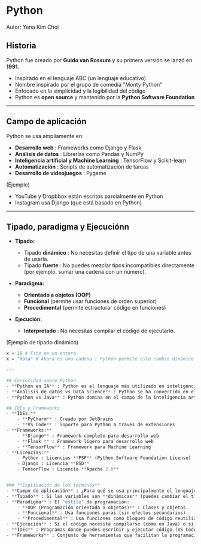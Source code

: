 # Python
Autor: Yena Kim Choi

## Historia
Python fue creado por **Guido van Rossum** y su primera versión se lanzó en **1991**.
- Inspirado en el lenguaje ABC (un lenguaje educativo)
- Nombre inspirado por el grupo de comedia "Monty Python"
- Enfocado en la simplicidad y la legibilidad del código
- Python es **open source** y mantenido por la **Python Software Foundation**

---

## Campo de aplicación
Python se usa ampliamente en:
- **Desarrollo web** : Frameworks como Django y Flask
- **Análisis de datos** : Librerías como Pandas y NumPy
- **Inteligencia artificial y Machine Learning** : TensorFlow y Scikit-learn
- **Automatización** : Scripts de automatización de tareas
- **Desarrollo de videojuegos** : Pygame

(Ejemplo)
- YouTube y Dropbbox están escritos parcialmente en Python
- Instagram usa Django (que está basado en Python)

---

## Tipado, paradigma y Ejecuciónn
- **Tipado:**
    - Tipado **dinámico** : No necesitas definir el tipo de una variable antes de usarla.
    - Tipado **fuerte** : No puedes mezclar tipos incompatibles directamente (por ejemplo, sumar una cadena con un número).
    
- **Paradigma:**
    - **Orientado a objetos (OOP)**
    - **Funcional** (permite usar funciones de orden superior)
    - **Procedimental** (permite estructurar código en funciones)
  
- **Ejecución:**
    - **Interpretado** : No necesitas compilar el código de ejecutarlo.
 
(Ejemplo de tipado dinámico)
```python
x = 10 # Esto es un entero
x = "Hola" # Ahora es una cadena : Python permite este cambio dinámico

---

## Curiosidad sobre Python
- **Python en IA** : Python es el lenguaje más utilizado en inteligencia artificial gracias a su facilidad para manejar datos y el ecosistema de librerías especializadas como **TensorFlow**, **PyTorch** y **Scikit-earn**. Grandes modelos de lenguaje como **ChatGPT** y **DeepSeek** están desarrollados principalmente en Python debido a su eficiencia para entrenar y manejar redes neuronales complejas.
- **Análisis de datos vs Data Science** : Python se ha convertido en el estándar para análisis de datos y ciencia de datos. En análisis de datos, se usan librerías como **Pandas** y **NumPy** para manipular y visualizar datos. En ciencia de datos, librerías como **TrensorFlow** y **Scikit-learn** permiten construir modelos predictivos y de machine learning. La diferencia principal es que el análisis de datos busca entender paratones existentes, mientras que la ciencia de datos busca crear nuevos modelos predictivos.
- **Python vs Java** : Python domina en el campo de la inteligencia artificial y el análisis de datos debido a su rapidez para prototipar y su ecosistema de librerías. Sin embargo, Java sigue siendo el rey en aplicaciones empresariales, sistema de alto rendimiento y desarrollo móvil (Android). Un desarrollador de Python suele centrarse en IA y ciencia de datos, mientras que un desarrollador de Java se especializa en aplicaciones empresariales y sistemas escalables.

## IDEs y Frameworks
- **IDEs:**
    - **PyCharm** : Creado por JetBrains
    - **VS Code** : Soporte para Python a través de extensiones
- **Frameworks:**
    - **Django** : Framework completo para desarrollo web
    - **Flask ** : Framework ligero para desarrollo web
    - **TensorFlow** : Framework para Machine Learning
- **Licencias:**
    - Python : Licencias **PSF** (Python Software Foundation License)
    - Django : Licencia **BSD**
    - TensorFlow : Licencia **Apache 2.0**


### **Explicación de los términos**
- **Campo de aplicación** : ¿Para qué se usa principalmente el lenguaje? (Desarrollo web, IA, videojuegos, etc.)
- **Tipado** : Si las variables son **dinámicas** (puedes cambiar el tipado sobre la marcha) o **estáticas (siempre tiene que tener el mismo tipo).
- **Paradigma** : El "estilo" de programación:
    - **OOP (Programación orientada a objetos)** : Clases y objetos.
    - **Funcional** : Usa funciones puras (sin efectos secundarios).
    - **Procedimental** : Usa funciones como bloques de código reutilizable.
- **Ejecución** : Si el código necesita compilarse (como en Java) o si se ejecuta directamente (como en Python).
- **IDEs** : Programas donde puedes escribir y ejecutar código (VS Code, PyCharm...).
- **Frameworks** : Conjunto de herramientas que facilitan la programación (Django para desarrollo web, TensorFlow para IA...).
